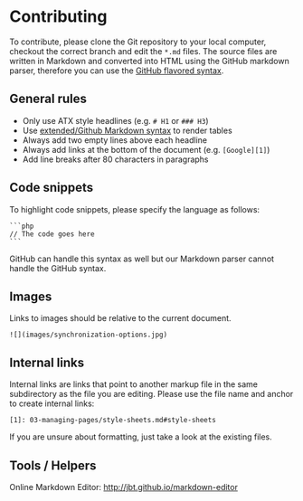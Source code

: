 # Contributing

To contribute, please clone the Git repository to your local computer, checkout
the correct branch and edit the `*.md` files. The source files are written in
Markdown and converted into HTML using the GitHub markdown parser, therefore you
can use the [GitHub flavored syntax][1].


## General rules

* Only use ATX style headlines (e.g. `# H1` or `### H3`)
* Use [extended/Github Markdown syntax][tables] to render tables
* Always add two empty lines above each headline
* Always add links at the bottom of the document (e.g. `[Google][1]`)
* Add line breaks after 80 characters in paragraphs


## Code snippets

To highlight code snippets, please specify the language as follows:

    ```php
    // The code goes here
    ```

GitHub can handle this syntax as well but our Markdown parser cannot handle the
GitHub syntax.


## Images

Links to images should be relative to the current document.

    ![](images/synchronization-options.jpg)


## Internal links

Internal links are links that point to another markup file in the same
subdirectory as the file you are editing. Please use the file name and anchor
to create internal links:

    [1]: 03-managing-pages/style-sheets.md#style-sheets

If you are unsure about formatting, just take a look at the existing files.


## Tools / Helpers

Online Markdown Editor: http://jbt.github.io/markdown-editor


[1]: https://help.github.com/articles/github-flavored-markdown
[tables]: https://help.github.com/articles/organizing-information-with-tables/
